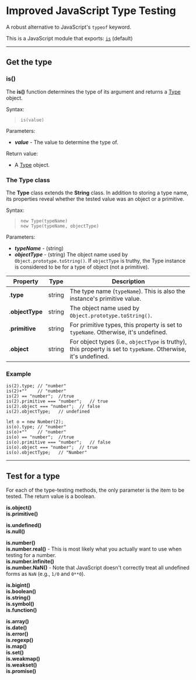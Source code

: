 # Improved JavaScript Type Testing
A robust alternative to JavaScript's `typeof` keyword.

This is a JavaScript module that exports: [`is`](#is) (default)

---


## Get the type

### is()

The **is()** function determines the type of its argument and returns a [Type](#the-type-class) object.

Syntax:
> `is(value)`

Parameters:
- ***value*** - The value to determine the type of.

Return value:
- A [Type](#the-type-class) object.

### The Type class

The **Type** class extends the **String** class. In addition to storing a type name, its properties reveal whether the tested value was an object or a primitive.

Syntax:
> `new Type(typeName)`  
> `new Type(typeName, objectType)`

Parameters:
- ***typeName*** - (string)
- ***objectType*** - (string) The object name used by `Object.prototype.toString()`. If `objectType` is truthy, the Type instance is considered to be for a type of object (not a primitive).

| Property | Type | Description |
| --- | --- | --- |
| .**type** | string | The type name (`typeName`). This is also the instance's primitive value. |
| .**objectType** | string | The object name used by `Object.prototype.toString()`. |
| .**primitive** | string | For primitive types, this property is set to `typeName`. Otherwise, it's undefined. |
| .**object** | string | For object types (i.e., `objectType` is truthy), this property is set to `typeName`. Otherwise, it's undefined. |

### Example

```
is(2).type;	// "number"
is(2)+""	// "number"
is(2) == "number";	//true
is(2).primitive === "number";	// true
is(2).object === "number";	// false
is(2).objectType;	// undefined

let o = new Number(2);
is(o).type;	// "number"
is(o)+""	// "number"
is(o) == "number";	//true
is(o).primitive === "number";	// false
is(o).object === "number";	// true
is(o).objectType;	// "Number"
```

---


## Test for a type

For each of the type-testing methods, the only parameter is the item to be tested. The return value is a boolean.

**is.object()**  
**is.primitive()**  

**is.undefined()**  
**is.null()**  

**is.number()**  
**is.number.real()** - This is most likely what you actually want to use when testing for a number.  
**is.number.infinite()**  
**is.number.NaN()** - Note that JavaScript doesn't correctly treat all undefined forms as `NaN` (e.g., `1/0` and `0**0`).  

**is.bigint()**  
**is.boolean()**  
**is.string()**  
**is.symbol()**  
**is.function()**  

**is.array()**  
**is.date()**  
**is.error()**  
**is.regexp()**  
**is.map()**  
**is.set()**  
**is.weakmap()**  
**is.weakset()**  
**is.promise()**  
